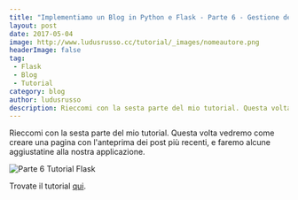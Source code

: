 ```yaml
---
title: "Implementiamo un Blog in Python e Flask - Parte 6 - Gestione dei Post"
layout: post
date: 2017-05-04
image: http://www.ludusrusso.cc/tutorial/_images/nomeautore.png
headerImage: false
tag:
 - Flask
 - Blog
 - Tutorial
category: blog
author: ludusrusso
description: Rieccomi con la sesta parte del mio tutorial. Questa volta vedremo come creare una pagina con l'anteprima dei post più recenti, e faremo alcune aggiustatine alla nostra applicazione.
---
```


Rieccomi con la sesta parte del mio tutorial. Questa volta vedremo come creare una pagina con l'anteprima dei post più recenti, e faremo alcune aggiustatine alla nostra applicazione.

![Parte 6 Tutorial Flask](http://www.ludusrusso.cc/tutorial/_images/nomeautore.png)

Trovate il tutorial [qui](http://www.ludusrusso.cc/tutorial/python/ludoblog/06gestioneposts.html).